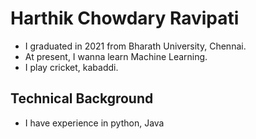 # Harthik Chowdary Ravipati
- I graduated in 2021 from Bharath University, Chennai.
- At present, I wanna learn Machine Learning.
- I play cricket, kabaddi.
## Technical Background 
- I have experience in python, Java